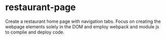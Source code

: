 # restaurant-page

Create a restaurant home page with navigation tabs.  Focus on creating the webpage elements solely in the DOM and employ webpack and module js to complie and deploy code.
